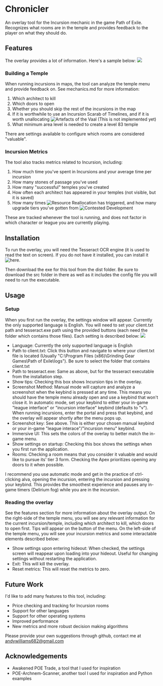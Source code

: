 # Chronicler

An overlay tool for the Incursion mechanic in the game Path of Exile. Recognizes what rooms are in the temple and provides feedback to the player on what they should do.
## Features

The overlay provides a lot of information. Here's a sample below:
![](https://i.imgur.com/yQOpPhF.png)

### Building a Temple

When running incursions in maps, the tool can analyze the temple menu and provide feedback on. See mechanics.md for more information:

1) Which architect to kill
2) Which doors to open
3) Whether you should skip the rest of the incursions in the map
4) If it is worthwhile to use an Incursion Scarab of Timelines, and if it is worth unallocating ![Artefacts of the Vaal](https://www.poewiki.net/wiki/Artefacts_of_the_Vaal) (This is not implemented yet)
5) What minimum area level is needed to create a level 83 temple

There are settings available to configure which rooms are considered "valuable".

### Incursion Metrics

The tool also tracks metrics related to Incursion, including:

1) How much time you've spent in Incursions and your average time per incursion
2) How many stones of passage you've used
3) How many "successful" temples you've created
4) How often each architect has appeared in your temples (not visible, but it is saved)
5) How many times ![Resource Reallocation](https://www.poewiki.net/wiki/Resource_Reallocation) has triggered, and how many upgrade tiers you've gotten from ![Contested Development](https://www.poewiki.net/wiki/Contested_Development)

These are tracked whenever the tool is running, and does not factor in which character or league you are currently playing.

## Installation
To run the overlay, you will need the Tesseract OCR engine (it is used to read the text on screen). If you do not have it installed, you can install it ![here](https://github.com/UB-Mannheim/tesseract/wiki).

Then download the exe for this tool from the dist folder. Be sure to download the src folder in there as well as it includes the config file you will need to run the executable.

## Usage
### Setup
When you first run the overlay, the settings window will appear. Currently the only supported language is English. You will need to set your client.txt path and tesseract.exe path using the provided buttons (each need the folder which contains those files). Each setting is described below:
![](https://i.imgur.com/Ibh4QoY.png)
- Language: Currently the only supported language is English
- Path to client.txt: Click this button and navigate to where your client.txt file is located (Usually "C:\Program Files (x86)\Grinding Gear Games\Path of Exile\logs"). Be sure to select the folder that contains client.txt
- Path to tesseract.exe: Same as above, but for the tesseract executable from the installation step.
- Show tips: Checking this box shows Incursion tips in the overlay.
- Screenshot Method: Manual mode will capture and analyze a screenshot when the keybind is pressed at any time. This means you should have the temple menu already open and use a keybind that won't close it. In automatic mode, set your keybind to either your in-game "league interface" or "incursion interface" keybind (defaults to "v"). When running incursions, enter the portal and press that keybind, and the overlay will appear shortly after the menu pops up.
- Screenshot key: See above. This is either your chosen manual keybind or your in-game "league interace"/"incursion menu" keybind.
- Immersive UI: This sets the colors of the overlay to better match the in-game menu.
- Show settings on startup: Checking this box shows the settings when you first run the application.
- Rooms: Checking a room means that you consider it valuable and would like to pursue its' tier 3 form. Checking the Apex prioritizes opening any doors to it when possible.

I recommend you use automatic mode and get in the practice of ctrl-clicking alva, opening the incursion, entering the incursion and pressing your keybind. This provides the smoothest experience and pauses any in-game timers (Delirium fog) while you are in the incursion.

### Reading the overlay
See the features section for more information about the overlay output.
On the right-side of the temple menu, you will see any relevant information for the current incursion/temple, including which architect to kill, which doors to open first. Tips will appear on the button of the menu. On the left-side of the temple menu, you will see your incursion metrics and some interactable elements described below:
- Show settings upon entering hideout: When checked, the settings screen will reappear upon loading into your hideout. Useful for changing settings without restarting the application.
- Exit: This will kill the overlay.
- Reset metrics: This will reset the metrics to zero.

## Future Work
I'd like to add many features to this tool, including:
- Price checking and tracking for Incursion rooms
- Support for other languages
- Support for other operating systems
- Improved performance
- New metrics and more robust decision making algorithms

Please provide your own suggestions through github, contact me at andywilliams682@gmail.com

## Acknowledgements
- Awakened POE Trade, a tool that I used for inspiration
- POE-Archnem-Scanner, another tool I used for inspiration and Python examples